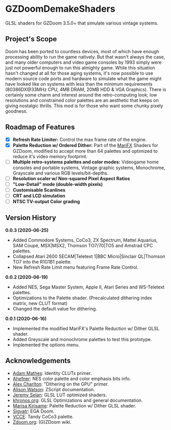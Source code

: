 # GZDoomDemakeShaders
GLSL shaders for GZDoom 3.5.0+ that simulate various vintage systems.

## Project's Scope
Doom has been ported to countless devices, most of which have enough processing ability to run the game natively. But that wasn't always the case, and many older computers and video game consoles by 1993 simply were just not powerful enough to run this almighty game. While this situation hasn't changed at all for those aging systems, it's now possible to use modern source code ports and hardware to simulate what the game might have looked like on systems with less than the minimum requirements (80386DX@33MHz CPU, 4MB DRAM, 20MB HDD & VGA Graphics). There is certainly some charm and interest around the retro-computing look; low resolutions and constrained color palettes are an aesthetic that keeps on giving nostalgic thrills. This mod is for those who want some chunky pixely goodness.

## Roadmap of Features
- [x] **Refresh Rate Limiter:** Control the max frame rate of the engine.
- [x] **Palette Reduction w/ Ordered Dither:** Part of the [MariFX](https://github.com/OrdinaryMagician/marifx_m) Shaders for GZDoom, modified to accept more than 64 palettes and optimized to reduce it's video memory footprint.
- [ ] **Multiple retro-systems palettes and color modes:** Videogame home consoles and portable systems, Vintage graphic systems, Monochrome, Grayscale and various RGB levels/bit-depths.
- [ ] **Resolution scaler w/ Non-squared Pixel Aspect Ratios**
- [ ] **"Low-Detail" mode (double-width pixels)**
- [ ] **Customisable Scanlines**
- [ ] **CRT and LCD simulation**
- [ ] **NTSC TV-output Color grading**

## Version History
**0.0.3 (2020-06-25)**
* Added Commodore Systems, CoCo3, ZX Spectrum, Mattel Aquarius, SAM Coupé, MSX|MSX2, Thomson TO7/70|TO5 and Amstrad CPC palettes.
* Collapsed Atari 2600 SECAM|Teletext 1|BBC Micro|Sinclair QL|Thomson TO7 into the R1G1B1 palette.
* New Refresh Rate Limit menu featuring Frame Rate Control.

**0.0.2 (2020-06-19)**
* Added NES, Sega Master System, Apple II, Atari Series and WS-Teletext palettes.
* Optimizations to the Palette shader. (Precalculated dithering index matrix, new CLUT format)
* Changed the default value for dithering.

**0.0.1 (2020-06-16)**
* Implemented the modified MariFX's Palette Reduction w/ Dither GLSL shader.
* Added Greyscale and monochrome palettes to test this prototype.
* Implemented the options menu.

## Acknowledgements
* [Adam Mathes](https://trenchant.org/daily/2013/8/19/): Identity CLUTs primer.
* [Ahefner](https://ahefner.livejournal.com/11670.html): NES color palette and color emphasis bits info.
* [Alex Charlton](http://alex-charlton.com/posts/Dithering_on_the_GPU/): "Dithering on the GPU" primer.
* [Alison Watson](https://github.com/marrub--/zdoom-doc): ZScript documentation.
* [Jeremy Selan](https://developer.nvidia.com/gpugems/gpugems2/part-iii-high-quality-rendering/chapter-24-using-lookup-tables-accelerate-color): GLSL LUT optimized shaders.
* [khronos.org](https://www.khronos.org/opengl/wiki/GLSL_Optimizations#Get_MAD): GLSL Optimizations and general documentation.
* [Marisa Kirisame](https://github.com/OrdinaryMagician/marifx_m): Palette Reduction w/ Dither GLSL shader.
* [Sigvatr](https://www.doomworld.com/forum/topic/55710-ega-doom-version-20/): EGA Doom.
* [VCCE](https://github.com/VCCE/VCC): Tandy CoCo3 palette.
* [Zdoom.org](https://zdoom.org/wiki/Main_Page): (G)ZDoom wiki.
